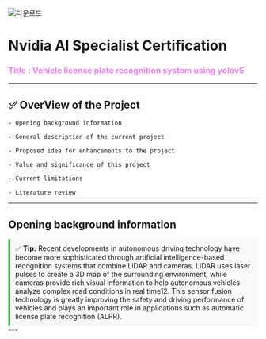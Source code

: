 ![다운로드](https://github.com/user-attachments/assets/9cf87f01-ff75-4c6a-b4c8-2560ca2e4db7)

# Nvidia AI Specialist Certification
### <span style="color:violet">Title : Vehicle license plate recognition system using yolov5</span>
---
## ✅ OverView of the Project
    - Opening background information

    - General description of the current project

    - Proposed idea for enhancements to the project

    - Value and significance of this project

    - Current limitations

    - Literature review
---
## Opening background information
<div style="border-left: 4px solid #4CAF50; padding: 10px; background-color: #f9f9f9;">
  ✅ <strong>Tip:</strong> Recent developments in autonomous driving technology have become more sophisticated through artificial intelligence-based recognition systems that combine LiDAR and cameras. LiDAR uses laser pulses to create a 3D map of the surrounding environment, while cameras provide rich visual information to help autonomous vehicles analyze complex road conditions in real time12. This sensor fusion technology is greatly improving the safety and driving performance of vehicles and plays an important role in applications such as automatic license plate recognition (ALPR).
</div>
---


